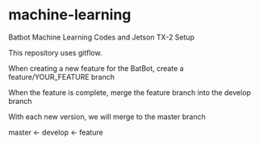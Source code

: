 # machine-learning
Batbot Machine Learning Codes and Jetson TX-2 Setup

This repository uses gitflow. 

When creating a new feature for the BatBot, create a feature/YOUR_FEATURE branch

When the feature is complete, merge the feature branch into the develop branch

With each new version, we will merge to the master branch

master <- develop <- feature
